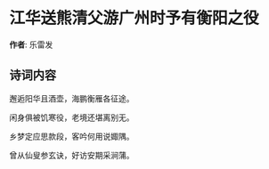 # 江华送熊清父游广州时予有衡阳之役

**作者**: 乐雷发

## 诗词内容

邂逅阳华且酒壶，海鹏衡雁各征途。

闲身俱被饥寒役，老境还堪离别无。

乡梦定应思款段，客吟何用说娵隅。

曾从仙叟参玄诀，好访安期采涧蒲。

